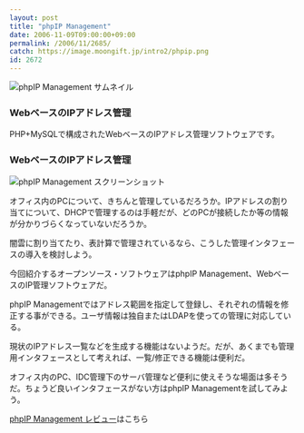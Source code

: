 ```yaml
---
layout: post
title: "phpIP Management"
date: 2006-11-09T09:00:00+09:00
permalink: /2006/11/2685/
catch: https://image.moongift.jp/intro2/phpip.png
id: 2672
---
```

 ![phpIP Management サムネイル](https://image.moongift.jp/intro2/phpip.t.png "phpIP Management サムネイル")
  

### WebベースのIPアドレス管理
  
PHP+MySQLで構成されたWebベースのIPアドレス管理ソフトウェアです。  
<!--more-->  

### WebベースのIPアドレス管理
  

![phpIP Management スクリーンショット](https://image.moongift.jp/intro2/phpip.png "phpIP Management スクリーンショット")

  

オフィス内のPCについて、きちんと管理しているだろうか。IPアドレスの割り当てについて、DHCPで管理するのは手軽だが、どのPCが接続したか等の情報が分かりづらくなっていないだろうか。

  

闇雲に割り当てたり、表計算で管理されているなら、こうした管理インタフェースの導入を検討しよう。

  

今回紹介するオープンソース・ソフトウェアはphpIP Management、WebベースのIP管理ソフトウェアだ。

  

phpIP Managementではアドレス範囲を指定して登録し、それぞれの情報を修正する事ができる。ユーザ情報は独自またはLDAPを使っての管理に対応している。

  

現状のIPアドレス一覧などを生成する機能はないようだ。だが、あくまでも管理用インタフェースとして考えれば、一覧/修正できる機能は便利だ。

  

オフィス内のPC、IDC管理下のサーバ管理など便利に使えそうな場面は多そうだ。ちょうど良いインタフェースがない方はphpIP Managementを試してみよう。

  

[phpIP Management レビュー](http://oss.moongift.jp/review/i-2686.html)はこちら


